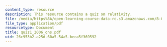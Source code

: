 ```yaml
---
content_type: resource
description: This resource contains a quiz on relativity.
file: /media/https%3A/open-learning-course-data-rc.s3.amazonaws.com/8-033-relativity-fall-2006/26c953b2a25d60a554a5beca5f369592_quiz1_2006_qns.pdf
file_type: application/pdf
resourcetype: Document
title: quiz1_2006_qns.pdf
uid: 26c953b2-a25d-60a5-54a5-beca5f369592
---
```

